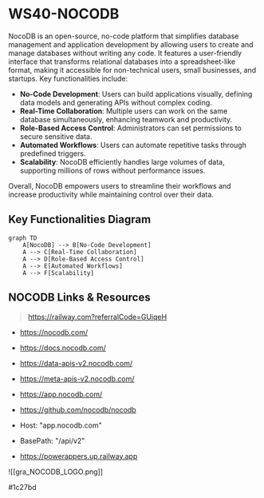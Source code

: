 # WS40-NOCODB

NocoDB is an open-source, no-code platform that simplifies database management and application development by allowing users to create and manage databases without writing any code. It features a user-friendly interface that transforms relational databases into a spreadsheet-like format, making it accessible for non-technical users, small businesses, and startups. Key functionalities include:

- **No-Code Development**: Users can build applications visually, defining data models and generating APIs without complex coding.
- **Real-Time Collaboration**: Multiple users can work on the same database simultaneously, enhancing teamwork and productivity.
- **Role-Based Access Control**: Administrators can set permissions to secure sensitive data.
- **Automated Workflows**: Users can automate repetitive tasks through predefined triggers.
- **Scalability**: NocoDB efficiently handles large volumes of data, supporting millions of rows without performance issues.

Overall, NocoDB empowers users to streamline their workflows and increase productivity while maintaining control over their data.

## Key Functionalities Diagram

```mermaid
graph TD
    A[NocoDB] --> B[No-Code Development]
    A --> C[Real-Time Collaboration]
    A --> D[Role-Based Access Control]
    A --> E[Automated Workflows]
    A --> F[Scalability]
```

## NOCODB Links & Resources

>https://railway.com?referralCode=GUiqeH

- https://nocodb.com/
- https://docs.nocodb.com/
- https://data-apis-v2.nocodb.com/
- https://meta-apis-v2.nocodb.com/
- https://app.nocodb.com/
- https://github.com/nocodb/nocodb

- Host: "app.nocodb.com"
- BasePath: "/api/v2"

- https://powerappers.up.railway.app


![[gra_NOCODB_LOGO.png]]

#1c27bd